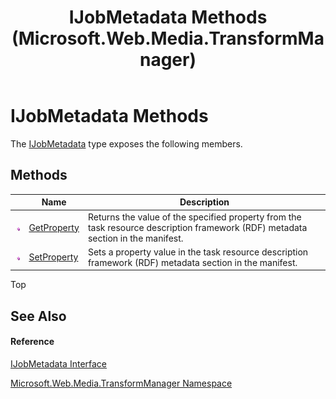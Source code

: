 ﻿---
title: IJobMetadata Methods (Microsoft.Web.Media.TransformManager)
TOCTitle: IJobMetadata Methods
ms:assetid: Methods.T:Microsoft.Web.Media.TransformManager.IJobMetadata
ms:mtpsurl: https://msdn.microsoft.com/en-us/library/microsoft.web.media.transformmanager.ijobmetadata_methods(v=VS.90)
ms:contentKeyID: 35520638
ms.date: 06/14/2012
mtps_version: v=VS.90
---

# IJobMetadata Methods

The [IJobMetadata](ijobmetadata-interface-microsoft-web-media-transformmanager.md) type exposes the following members.

## Methods

<table>
<thead>
<tr class="header">
<th> </th>
<th>Name</th>
<th>Description</th>
</tr>
</thead>
<tbody>
<tr class="odd">
<td><img src="images/Dd565996.pubmethod(en-us,VS.90).gif" title="Public method" alt="Public method" /></td>
<td><a href="ijobmetadata-getproperty-method-microsoft-web-media-transformmanager.md">GetProperty</a></td>
<td>Returns the value of the specified property from the task resource description framework (RDF) metadata section in the manifest.</td>
</tr>
<tr class="even">
<td><img src="images/Dd565996.pubmethod(en-us,VS.90).gif" title="Public method" alt="Public method" /></td>
<td><a href="ijobmetadata-setproperty-method-microsoft-web-media-transformmanager.md">SetProperty</a></td>
<td>Sets a property value in the task resource description framework (RDF) metadata section in the manifest.</td>
</tr>
</tbody>
</table>


Top

## See Also

#### Reference

[IJobMetadata Interface](ijobmetadata-interface-microsoft-web-media-transformmanager.md)

[Microsoft.Web.Media.TransformManager Namespace](microsoft-web-media-transformmanager-namespace.md)

